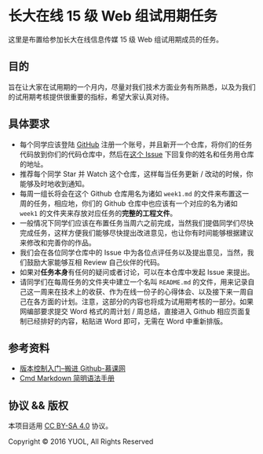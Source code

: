 # 长大在线 15 级 Web 组试用期任务

这里是布置给参加长大在线信息传媒 15 级 Web 组试用期成员的任务。

## 目的

旨在让大家在试用期的一个月内，尽量对我们技术方面业务有所熟悉，以及为我们的试用期考核提供很重要的指标，希望大家认真对待。

## 具体要求

- 每个同学应该登陆 [GitHub](https://github.com/) 注册一个账号，并且新开一个仓库，将你们的任务代码放到你们的代码仓库中，然后在[这个 Issue](https://github.com/peterwang1996/YUOL-2015-FE-Task/issues/1) 下回复你的姓名和任务用仓库的地址。
- 推荐每个同学 Star 并 Watch 这个仓库，这样每当任务更新 / 改动的时候，你能够及时地收到通知。
- 每周一组长将会在这个 Github 仓库用名为诸如 `week1.md` 的文件来布置这一周的任务，相应地，你们的 Github 仓库中也应该有一个对应的名为诸如 `week1` 的文件夹来存放对应任务的**完整的工程文件**。
- 一般情况下同学们应该在布置任务当周六之前完成，当然我们提倡同学们尽快完成任务，这样方便我们能够尽快提出改进意见，也让你有时间能够根据建议来修改和完善你的作品。
- 我们会在各位同学仓库中的 Issue 中为各位点评任务以及提出意见，当然，我们鼓励大家能够互相 Review 自己伙伴的代码。
- 如果对**任务本身**有任何的疑问或者讨论，可以在本仓库中发起 Issue 来提出。
- 请同学们在每周任务的文件夹中建立一个名叫 `README.md` 的文件，用来记录自己这一周来在技术上的收获、作为在线一份子的心得体会、以及接下来一周自己在各方面的计划。注意，这部分的内容也将成为试用期考核的一部分。如果网编部要求提交 Word 格式的周计划 / 周总结，直接进入 Github 相应页面复制已经排好的内容，粘贴进 Word 即可，无需在 Word 中重新排版。

## 参考资料

- [版本控制入门–搬进 Github-慕课网](http://www.imooc.com/learn/390)
- [Cmd Markdown 简明语法手册](https://www.zybuluo.com/mdeditor?url=https://www.zybuluo.com/static/editor/md-help.markdown)

## 协议 && 版权

本项目适用 [CC BY-SA 4.0](https://creativecommons.org/licenses/by-sa/4.0/) 协议。

Copyright © 2016 YUOL, All Rights Reserved
